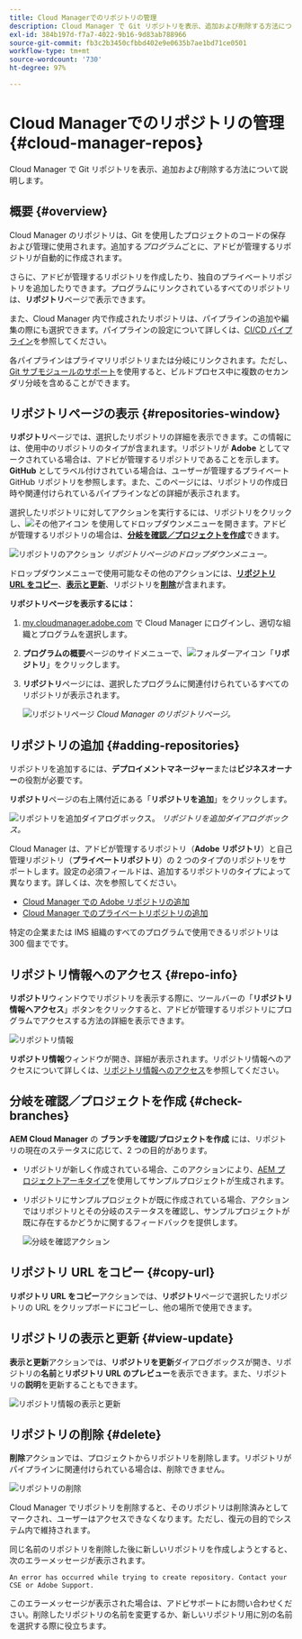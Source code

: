 ```yaml
---
title: Cloud Managerでのリポジトリの管理
description: Cloud Manager で Git リポジトリを表示、追加および削除する方法について説明します。
exl-id: 384b197d-f7a7-4022-9b16-9d83ab788966
source-git-commit: fb3c2b3450cfbbd402e9e0635b7ae1bd71ce0501
workflow-type: tm+mt
source-wordcount: '730'
ht-degree: 97%

---
```



# Cloud Managerでのリポジトリの管理 {#cloud-manager-repos}

Cloud Manager で Git リポジトリを表示、追加および削除する方法について説明します。

## 概要 {#overview}

Cloud Manager のリポジトリは、Git を使用したプロジェクトのコードの保存および管理に使用されます。追加する&#x200B;*プログラム*&#x200B;ごとに、アドビが管理するリポジトリが自動的に作成されます。

さらに、アドビが管理するリポジトリを作成したり、独自のプライベートリポジトリを追加したりできます。プログラムにリンクされているすべてのリポジトリは、**リポジトリ**&#x200B;ページで表示できます。

また、Cloud Manager 内で作成されたリポジトリは、パイプラインの追加や編集の際にも選択できます。パイプラインの設定について詳しくは、[CI/CD パイプライン](/help/overview/ci-cd-pipelines.md)を参照してください。

各パイプラインはプライマリリポジトリまたは分岐にリンクされます。ただし、[Git サブモジュールのサポート](/help/managing-code/git-submodules.md)を使用すると、ビルドプロセス中に複数のセカンダリ分岐を含めることができます。

## リポジトリページの表示 {#repositories-window}

**リポジトリ**&#x200B;ページでは、選択したリポジトリの詳細を表示できます。この情報には、使用中のリポジトリのタイプが含まれます。リポジトリが **Adobe** としてマークされている場合は、アドビが管理するリポジトリであることを示します。**GitHub** としてラベル付けされている場合は、ユーザーが管理するプライベート GitHub リポジトリを参照します。また、このページには、リポジトリの作成日時や関連付けられているパイプラインなどの詳細が表示されます。

選択したリポジトリに対してアクションを実行するには、リポジトリをクリックし、![その他アイコン](https://spectrum.adobe.com/static/icons/workflow_18/Smock_More_18_N.svg) を使用してドロップダウンメニューを開きます。アドビが管理するリポジトリの場合は、**[分岐を確認／プロジェクトを作成](#check-branches)**&#x200B;できます。

![リポジトリのアクション](assets/repository-actions.png)
*リポジトリページのドロップダウンメニュー。*

ドロップダウンメニューで使用可能なその他のアクションには、**[リポジトリ URL をコピー](#copy-url)**、**[表示と更新](#view-update)**、リポジトリを&#x200B;**[削除](#delete)**&#x200B;が含まれます。

**リポジトリページを表示するには：**

1. [my.cloudmanager.adobe.com](https://my.cloudmanager.adobe.com/) で Cloud Manager にログインし、適切な組織とプログラムを選択します。

1. **プログラムの概要**&#x200B;ページのサイドメニューで、![フォルダーアイコン](https://spectrum.adobe.com/static/icons/workflow_18/Smock_Folder_18_N.svg)「**リポジトリ**」をクリックします。

1. **リポジトリ**&#x200B;ページには、選択したプログラムに関連付けられているすべてのリポジトリが表示されます。

   ![リポジトリページ](assets/repositories.png)
   *Cloud Manager のリポジトリページ。*


## リポジトリの追加 {#adding-repositories}

リポジトリを追加するには、**デプロイメントマネージャー**&#x200B;または&#x200B;**ビジネスオーナー**&#x200B;の役割が必要です。

**リポジトリ**&#x200B;ページの右上隅付近にある「**リポジトリを追加**」をクリックします。

![リポジトリを追加ダイアログボックス。](assets/repository-add.png)
*リポジトリを追加ダイアログボックス。*

Cloud Manager は、アドビが管理するリポジトリ（**Adobe リポジトリ**）と自己管理リポジトリ（**プライベートリポジトリ**）の 2 つのタイプのリポジトリをサポートします。設定の必須フィールドは、追加するリポジトリのタイプによって異なります。詳しくは、次を参照してください。

* [Cloud Manager での Adobe リポジトリの追加](/help/managing-code/adobe-repositories.md)
* [Cloud Manager でのプライベートリポジトリの追加](/help/managing-code/private-repositories.md)

特定の企業または IMS 組織のすべてのプログラムで使用できるリポジトリは 300 個までです。

## リポジトリ情報へのアクセス {#repo-info}

**リポジトリ**&#x200B;ウィンドウでリポジトリを表示する際に、ツールバーの「**リポジトリ情報へアクセス**」ボタンをクリックすると、アドビが管理するリポジトリにプログラムでアクセスする方法の詳細を表示できます。

![リポジトリ情報](assets/repository-access-repo-info2.png)

**リポジトリ情報**&#x200B;ウィンドウが開き、詳細が表示されます。リポジトリ情報へのアクセスについて詳しくは、[リポジトリ情報へのアクセス](/help/managing-code/accessing-repositories.md)を参照してください。

## 分岐を確認／プロジェクトを作成 {#check-branches}

**AEM Cloud Manager** の **ブランチを確認/プロジェクトを作成** には、リポジトリの現在のステータスに応じて、2 つの目的があります。

* リポジトリが新しく作成されている場合、このアクションにより、[AEM プロジェクトアーキタイプ](https://experienceleague.adobe.com/ja/docs/experience-manager-core-components/using/developing/archetype/overview)を使用してサンプルプロジェクトが生成されます。
* リポジトリにサンプルプロジェクトが既に作成されている場合、アクションではリポジトリとその分岐のステータスを確認し、サンプルプロジェクトが既に存在するかどうかに関するフィードバックを提供します。

  ![分岐を確認アクション](assets/check-branches.png)

## リポジトリ URL をコピー {#copy-url}

**リポジトリ URL をコピー**&#x200B;アクションでは、**リポジトリ**&#x200B;ページで選択したリポジトリの URL をクリップボードにコピーし、他の場所で使用できます。

## リポジトリの表示と更新 {#view-update}

**表示と更新**&#x200B;アクションでは、**リポジトリを更新**&#x200B;ダイアログボックスが開き、リポジトリの&#x200B;**名前**&#x200B;と&#x200B;**リポジトリ URL のプレビュー**&#x200B;を表示できます。また、リポジトリの&#x200B;**説明**&#x200B;を更新することもできます。

![リポジトリ情報の表示と更新](assets/repository-view-update.png)

## リポジトリの削除 {#delete}

**削除**&#x200B;アクションでは、プロジェクトからリポジトリを削除します。リポジトリがパイプラインに関連付けられている場合は、削除できません。

![リポジトリの削除](assets/delete.png)

Cloud Manager でリポジトリを削除すると、そのリポジトリは削除済みとしてマークされ、ユーザーはアクセスできなくなります。ただし、復元の目的でシステム内で維持されます。

同じ名前のリポジトリを削除した後に新しいリポジトリを作成しようとすると、次のエラーメッセージが表示されます。

`An error has occurred while trying to create repository. Contact your CSE or Adobe Support.`

このエラーメッセージが表示された場合は、アドビサポートにお問い合わせください。削除したリポジトリの名前を変更するか、新しいリポジトリ用に別の名前を選択する際に役立ちます。
